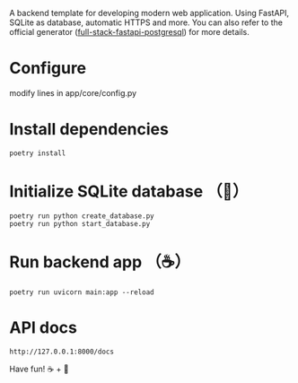 

A backend template for developing modern web application. Using FastAPI, SQLite as database, automatic HTTPS and more. You can also refer to the official generator ([full-stack-fastapi-postgresql](https://github.com/tiangolo/full-stack-fastapi-postgresql)) for more details.

# Configure

   modify lines in app/core/config.py

# Install dependencies 

    poetry install

# Initialize SQLite database （🍰）
    
    poetry run python create_database.py
    poetry run python start_database.py

# Run backend app （☕️）

    poetry run uvicorn main:app --reload

# API docs
    http://127.0.0.1:8000/docs


Have fun! ☕️ + 🍰